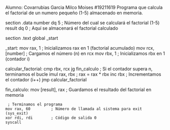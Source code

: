 Alumno: Covarrubias Garcia Milco Moises #19211619
Programa que calcula el factorial de un numero pequeño (1-5) almacenado en memoria.



section .data
    number dq 5      ; Número del cual se calculará el factorial (1-5)
    result dq 0      ; Aquí se almacenará el factorial calculado

section .text
    global _start

_start:
    mov rax, 1       ; Inicializamos rax en 1 (factorial acumulado)
    mov rcx, [number] ; Cargamos el número (n) en rcx
    mov rbx, 1       ; Inicializamos rbx en 1 (contador i)

calcular_factorial:
    cmp rbx, rcx
    jg fin_calculo      ; Si el contador supera n, terminamos el bucle
    imul rax, rbx       ; rax = rax * rbx
    inc rbx             ; Incrementamos el contador (i++)
    jmp calcular_factorial

fin_calculo:
    mov [result], rax   ; Guardamos el resultado del factorial en memoria

     ; Terminamos el programa
    mov rax, 60         ; Número de llamada al sistema para exit (sys_exit)
    xor rdi, rdi        ; Código de salida 0
    syscall
